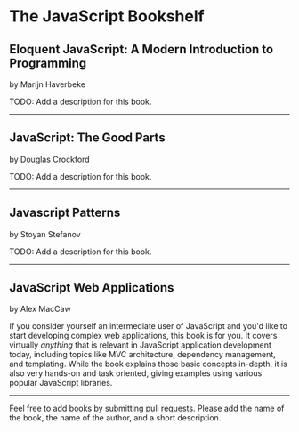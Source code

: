 # The JavaScript Bookshelf

## Eloquent JavaScript: A Modern Introduction to Programming
by Marijn Haverbeke 

TODO: Add a description for this book.

---

## JavaScript: The Good Parts
by Douglas Crockford 

TODO: Add a description for this book.

---

## Javascript Patterns 
by Stoyan Stefanov

TODO: Add a description for this book.

---

## JavaScript Web Applications
by Alex MacCaw

If you consider yourself an intermediate user of JavaScript and you'd like to start developing complex web applications, this book is for you. It covers virtually *anything* that is relevant in JavaScript application development today, including topics like MVC architecture, dependency management, and templating. While the book explains those basic concepts in-depth, it is also very hands-on and task oriented, giving examples using various popular JavaScript libraries.

---

Feel free to add books by submitting [pull requests](https://help.github.com/articles/using-pull-requests). Please add the name of the book, the name of the author, and a short description.


